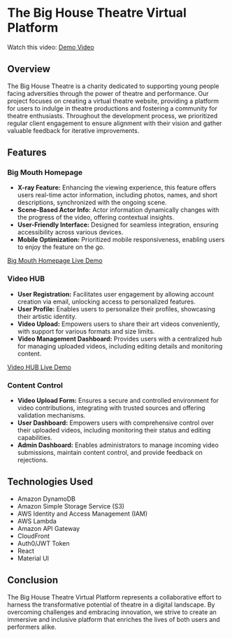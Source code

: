 # The Big House Theatre Virtual Platform

Watch this video: [Demo Video](https://www.youtube.com/watch?v=cxpHVrVBT3M)

## Overview

The Big House Theatre is a charity dedicated to supporting young people facing adversities through the power of theatre and performance. Our project focuses on creating a virtual theatre website, providing a platform for users to indulge in theatre productions and fostering a community for theatre enthusiasts. Throughout the development process, we prioritized regular client engagement to ensure alignment with their vision and gather valuable feedback for iterative improvements.

## Features

### Big Mouth Homepage

- **X-ray Feature:** Enhancing the viewing experience, this feature offers users real-time actor information, including photos, names, and short descriptions, synchronized with the ongoing scene.
- **Scene-Based Actor Info:** Actor information dynamically changes with the progress of the video, offering contextual insights.
- **User-Friendly Interface:** Designed for seamless integration, ensuring accessibility across various devices.
- **Mobile Optimization:** Prioritized mobile responsiveness, enabling users to enjoy the feature on the go.

[Big Mouth Homepage Live Demo](https://www.hackyourfuture.co.uk)

### Video HUB

- **User Registration:** Facilitates user engagement by allowing account creation via email, unlocking access to personalized features.
- **User Profile:** Enables users to personalize their profiles, showcasing their artistic identity.
- **Video Upload:** Empowers users to share their art videos conveniently, with support for various formats and size limits.
- **Video Management Dashboard:** Provides users with a centralized hub for managing uploaded videos, including editing details and monitoring content.

[Video HUB Live Demo](https://www.hackyourfuture.co.uk/videohub)

### Content Control

- **Video Upload Form:** Ensures a secure and controlled environment for video contributions, integrating with trusted sources and offering validation mechanisms.
- **User Dashboard:** Empowers users with comprehensive control over their uploaded videos, including monitoring their status and editing capabilities.
- **Admin Dashboard:** Enables administrators to manage incoming video submissions, maintain content control, and provide feedback on rejections.

## Technologies Used

- Amazon DynamoDB
- Amazon Simple Storage Service (S3)
- AWS Identity and Access Management (IAM)
- AWS Lambda
- Amazon API Gateway
- CloudFront
- Auth0/JWT Token
- React
- Material UI

## Conclusion

The Big House Theatre Virtual Platform represents a collaborative effort to harness the transformative potential of theatre in a digital landscape. By overcoming challenges and embracing innovation, we strive to create an immersive and inclusive platform that enriches the lives of both users and performers alike.
